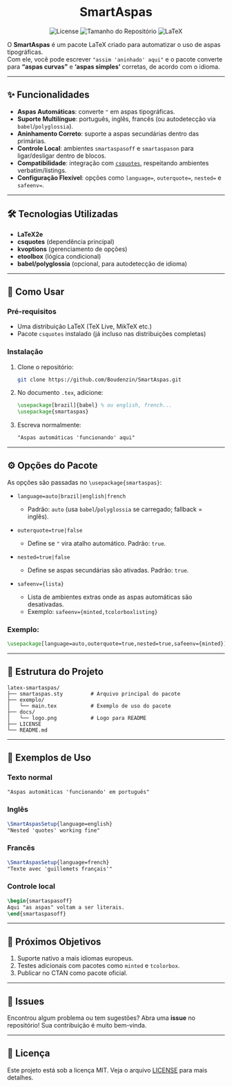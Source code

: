 <h1 align="center">SmartAspas</h1>

<p align="center">
  <img src="https://img.shields.io/badge/license-MIT-blue?style=for-the-badge" alt="License">
  <img src="https://img.shields.io/github/repo-size/Boudenzin/SmartAspas?style=for-the-badge" alt="Tamanho do Repositório">
  <img src="https://img.shields.io/badge/LaTeX-3D6117?style=for-the-badge&logo=latex&logoColor=white" alt="LaTeX">
</p>

O **SmartAspas** é um pacote LaTeX criado para automatizar o uso de aspas tipográficas.  
Com ele, você pode escrever `"assim 'aninhado' aqui"` e o pacote converte para **“aspas curvas”** e **‘aspas simples’** corretas, de acordo com o idioma.  

---

## ✨ Funcionalidades

- **Aspas Automáticas**: converte `"` em aspas tipográficas.  
- **Suporte Multilíngue**: português, inglês, francês (ou autodetecção via `babel`/`polyglossia`).  
- **Aninhamento Correto**: suporte a aspas secundárias dentro das primárias.  
- **Controle Local**: ambientes `smartaspasoff` e `smartaspason` para ligar/desligar dentro de blocos.  
- **Compatibilidade**: integração com [`csquotes`](https://ctan.org/pkg/csquotes), respeitando ambientes verbatim/listings.  
- **Configuração Flexível**: opções como `language=`, `outerquote=`, `nested=` e `safeenv=`.  

---

## 🛠️ Tecnologias Utilizadas

- **LaTeX2e**  
- **csquotes** (dependência principal)  
- **kvoptions** (gerenciamento de opções)  
- **etoolbox** (lógica condicional)  
- **babel/polyglossia** (opcional, para autodetecção de idioma)  

---

## 🚀 Como Usar

### Pré-requisitos
- Uma distribuição LaTeX (TeX Live, MikTeX etc.)
- Pacote `csquotes` instalado (já incluso nas distribuições completas)

### Instalação

1. Clone o repositório:
   ```bash
   git clone https://github.com/Boudenzin/SmartAspas.git

2. No documento `.tex`, adicione:

   ```latex
   \usepackage[brazil]{babel} % ou english, french...
   \usepackage{smartaspas}
   ```

3. Escreva normalmente:

   ```latex
   "Aspas automáticas 'funcionando' aqui"
   ```

---

## ⚙️ Opções do Pacote

As opções são passadas no `\usepackage{smartaspas}`:

* `language=auto|brazil|english|french`

  * Padrão: `auto` (usa `babel`/`polyglossia` se carregado; fallback = inglês).
* `outerquote=true|false`

  * Define se `"` vira atalho automático. Padrão: `true`.
* `nested=true|false`

  * Define se aspas secundárias são ativadas. Padrão: `true`.
* `safeenv={lista}`

  * Lista de ambientes extras onde as aspas automáticas são desativadas.
  * Exemplo: `safeenv={minted,tcolorboxlisting}`

### Exemplo:

```latex
\usepackage[language=auto,outerquote=true,nested=true,safeenv={minted}]{smartaspas}
```

---

## 📂 Estrutura do Projeto

```
latex-smartaspas/
├── smartaspas.sty         # Arquivo principal do pacote
├── exemplo/
│   └── main.tex           # Exemplo de uso do pacote
├── docs/
│   └── logo.png           # Logo para README
├── LICENSE
└── README.md
```

---

## 📝 Exemplos de Uso

### Texto normal

```latex
"Aspas automáticas 'funcionando' em português"
```

### Inglês

```latex
\SmartAspasSetup{language=english}
"Nested 'quotes' working fine"
```

### Francês

```latex
\SmartAspasSetup{language=french}
"Texte avec 'guillemets français'"
```

### Controle local

```latex
\begin{smartaspasoff}
Aqui "as aspas" voltam a ser literais.
\end{smartaspasoff}
```

---

## 🔮 Próximos Objetivos

1. Suporte nativo a mais idiomas europeus.
2. Testes adicionais com pacotes como `minted` e `tcolorbox`.
3. Publicar no CTAN como pacote oficial.

---

## 🐞 Issues

Encontrou algum problema ou tem sugestões?
Abra uma **issue** no repositório! Sua contribuição é muito bem-vinda.

---

## 📜 Licença

Este projeto está sob a licença MIT. Veja o arquivo [LICENSE](LICENSE) para mais detalhes.



